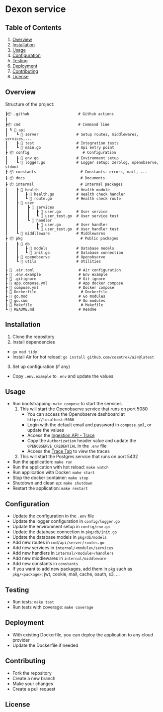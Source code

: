 # Dexon service

## Table of Contents

1. [Overview](#overview)
2. [Installation](#installation)
3. [Usage](#usage)
4. [Configuration](#configuration)
5. [Testing](#testing)
6. [Deployment](#deployment)
7. [Contributing](#contributing)
8. [License](#license)

## Overview

Structure of the project:

```
┣📦 .github                      # Github actions
┃
┣📦 cmd                          # Command line
┃ ┗ 📂 api
┃    ┗ 📂 server                 # Setup routes, middlewares, services,...
┃    ┣ 📂 test                   # Integration tests
┃    ┗ 📜 main.go                # Api entry point
┣ 📦 config                        # Configuration
┃    ┣ 📜 env.go                 # Environment setup
┃    ┗ 📜 logger.go              # Logger setup: zerolog, openobserve, stdout
┣ 📦 constants                    # Constants: errors, mail, ...
┣ 📦 docs                         # Documents
┣ 📦 internal                     # Internal packages
┃    ┣ 📂 health                 # Health module
┃    ┃   ┣ 📜 health.go          # Health check handler
┃    ┃   ┗ 📜 route.go           # Health check route
┃    ┣ 📂 user
┃    ┃    ┣ 📂 services
┃    ┃    ┃   ┣ 📜 user.go       # User service
┃    ┃    ┃   ┗ 📜 user_test.go  # User service test
┃    ┃    ┗ 📂 handler
┃    ┃        ┣ 📜 user.go       # User handler
┃    ┃        ┗ 📜 user_test.go  # User handler test
┃    ┗ 📂 middlleware            # Middlewares
┣ 📦 pkg                          # Public packages
┃    ┣ 📂 db
┃    ┃   ┣ 📂 models             # Database models
┃    ┃   ┗ 📜 init.go            # Database connection
┃    ┣ 📂 openobserve            # Openobserve
┃    ┗ 📂 utils                  # Utilities
┃
┣ 📜 .air.toml                    # Air configuration
┣ 📜 .env.example                 # Env example
┣ 📜 .gitignore                   # Git ignore
┣ 📜 app.compose.yml              # App docker compose
┣ 📜 compose.yml                  # Docker compose
┣ 📜 Dockerfile                    # Dockerfile
┣ 📜 go.mod                       # Go modules
┣ 📜 go.sum                       # Go modules
┣ 📜 Makefile                      # Makefile
┗ 📜 README.md                    # Readme
```

## Installation

1. Clone the repository
2. Install dependencies

- `go mod tidy`
- Install Air for hot reload: `go install github.com/cosmtrek/air@latest`

3. Set up configuration (if any)

- Copy `.env.example` to `.env` and update the values

## Usage

- Run bootstrapping: `make compose` to start the services
  1. This will start the Openobserve service that runs on port 5080
     - You can access the Openobserve dashboard at `http://localhost:5080`
     - Login with the default email and password in `compose.yml`, or update the values
     - Access the [Ingestion API - Trace](http://localhost:5080/web/ingestion/custom/traces/opentelemetry)
     - Copy the `Authorization` header value and update the `OPENOBSERVE_CREDENTIAL` in the `.env` file
     - Access the [Trace Tab](http://localhost:5080/web/traces) to view the traces
  2. This will start the Postgres service that runs on port 5432
- Run the application: `make run`
- Run the application with hot reload: `make watch`
- Run application with Docker: `make start`
- Stop the docker container: `make stop`
- Shutdown and clean up: `make shutdown`
- Restart the application: `make restart`

## Configuration

- Update the configuration in the `.env` file
- Update the logger configuration in `config/logger.go`
- Update the environment setup in `config/env.go`
- Update the database connection in `pkg/db/init.go`
- Update the database models in `pkg/db/models`
- Add new routes in `cmd/api/server/routes.go`
- Add new services in `internal/<module>/services`
- Add new handlers in `internal/<module>/handlers`
- Add new middlewares in `internal/middleware`
- Add new constants in `constants`
- If you want to add new packages, add them in `pkg` such as `pkg/<package>`: jwt, cookie, mail, cache, oauth, s3, ...

## Testing

- Run tests: `make test`
- Run tests with coverage: `make coverage`

## Deployment

- With existing Dockerfile, you can deploy the application to any cloud provider
- Update the Dockerfile if needed

## Contributing

- Fork the repository
- Create a new branch
- Make your changes
- Create a pull request

## License
